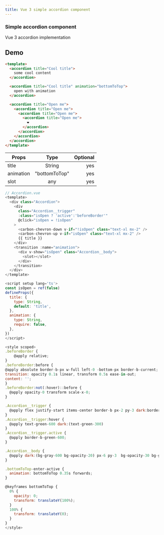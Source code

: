 ```yaml
---
title: Vue 3 simple accordion component 
---
```


<div class="text-center">
  <carbon-dicom-overlay class="text-4xl -mb-6 m-auto" />
  <h3>Simple accordion component</h3>
  <p>Vue 3 accordion implementation</p>
</div>

## Demo
<div class="py-4">
<accordion-demo />
</div>



```html
<template>
  <accordion title="Cool title">
    some cool content
  </accordion>

  <accordion title="Cool title" animation="bottomToTop">
    open with animation
  </accordion>

  <accordion title="Open me">
    <accordion title="Open me">
      <accordion title="Open me">
        <accordion title="Open me">
          ❤️
        </accordion>
      </accordion>
    </accordion>
  </accordion>
</template>

```


| Props   |      Type      |  Optional |
|----------|:-------------:|------:|
| title |  String | yes |
| animation |   "bottomToTop" |  yes |
| slot |    any  |   yes |

```js
// Accordion.vue
<template>
  <div class="Accordion">
    <div
      class="Accordion__trigger"
      :class="isOpen ? 'active':'beforeBorder'"
      @click="isOpen = !isOpen"
    >
      <carbon-chevron-down v-if="!isOpen" class="text-xl mx-2" />
      <carbon-chevron-up v-if="isOpen" class="text-xl mx-2" />
      {{ title }}
    </div>
    <transition :name="animation">
      <div v-show="isOpen" class="Accordion__body">
        <slot></slot>
      </div>
    </transition>
  </div>
</template>
```

```js
<script setup lang='ts'>
const isOpen = ref(false)
defineProps({
  title: {
    type: String,
    default: 'title',
  },
  animation: {
    type: String,
    require: false,
  },
})
</script>
```
```js
<style scoped>
.beforeBorder {
    @apply relative;
}
.beforeBorder:before {
@apply absolute border-b-px w-full left-0 -bottom-px border-b-current;
transition: opacity 0.1s linear, transform 0.5s ease-in-out;
content: '';
}
.beforeBorder:not(:hover)::before {
  @apply opacity-0 transform scale-x-0;
}

.Accordion__trigger {
  @apply flex justify-start items-center border-b px-2 py-3 dark:border-b-gray-600 cursor-pointer;
}
.Accordion__trigger:hover {
  @apply text-green-600 dark:(text-green-300)
}
.Accordion__trigger.active {
  @apply border-b-green-600;
}

.Accordion__body {
  @apply dark:(bg-gray-600 bg-opacity-20) px-6 py-3  bg-opacity-30 bg-green-200
}

.bottomToTop-enter-active {
  animation: bottomToTop 0.35s forwards;
}

@keyframes bottomToTop {
  0% {
    opacity: 0;
    transform: translateY(100%);
  }
  100% {
    transform: translateY(0);
  }
}
</style>
```